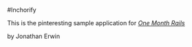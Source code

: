 #Inchorify

This is the pinteresting sample application for [*One Month Rails*](http://onemonthrails.com)

by Jonathan Erwin